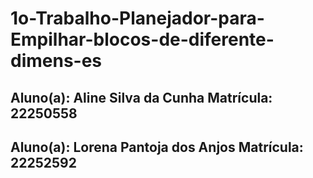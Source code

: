 # 1o-Trabalho-Planejador-para-Empilhar-blocos-de-diferente-dimens-es





## Aluno(a): Aline Silva da Cunha                                              Matrícula: 22250558
## Aluno(a): Lorena Pantoja dos Anjos                                          Matrícula: 22252592
